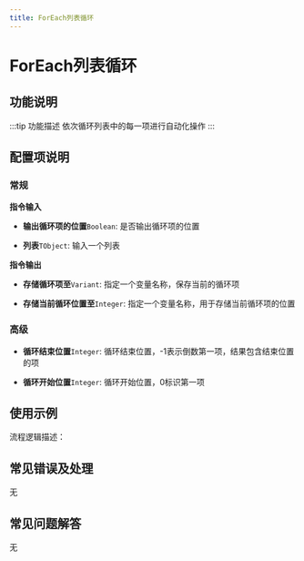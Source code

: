 ```yaml
---
title: ForEach列表循环
---
```


# ForEach列表循环

## 功能说明

:::tip 功能描述
依次循环列表中的每一项进行自动化操作
:::

## 配置项说明

### 常规

**指令输入**

- **输出循环项的位置**`Boolean`: 是否输出循环项的位置

- **列表**`TObject`: 输入一个列表


**指令输出**

- **存储循环项至**`Variant`: 指定一个变量名称，保存当前的循环项

- **存储当前循环位置至**`Integer`: 指定一个变量名称，用于存储当前循环项的位置

### 高级

- **循环结束位置**`Integer`: 循环结束位置，-1表示倒数第一项，结果包含结束位置的项

- **循环开始位置**`Integer`: 循环开始位置，0标识第一项

## 使用示例

流程逻辑描述：

## 常见错误及处理

无

## 常见问题解答

无

